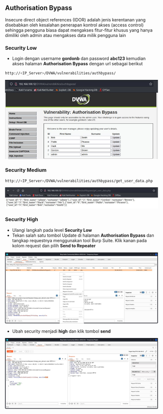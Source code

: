 ## Authorisation Bypass
Insecure direct object references (IDOR) adalah jenis kerentanan yang disebabkan oleh kesalahan penerapan kontrol akses (access control) sehingga pengguna biasa dapat mengakses fitur-fitur khusus yang hanya dimiliki oleh admin atau mengakses data milik pengguna lain

### Security Low
- Login dengan username **gordonb** dan password **abc123** kemudian akses halaman **Authorisation Bypass** dengan url sebagai berikut
```sh
http://<IP_Server>/DVWA/vulnerabilities/authbypass/
```

![alt text](https://github.com/rahardian-dwi-saputra/dvwa-tricks/blob/main/assets/dt%2061.JPG)

### Security Medium
```sh
http://<IP_Server>/DVWA/vulnerabilities/authbypass/get_user_data.php
```

![alt text](https://github.com/rahardian-dwi-saputra/dvwa-tricks/blob/main/assets/dt%2062.JPG)

### Security High
- Ulangi langkah pada level **Security Low**
- Tekan salah satu tombol Update di halaman **Authorisation Bypass** dan tangkap requestnya menggunakan tool Burp Suite. Klik kanan pada kolom request dan pilih **Send to Repeater**

![alt text](https://github.com/rahardian-dwi-saputra/dvwa-tricks/blob/main/assets/dt%2063.JPG)

- Ubah security menjadi **high** dan klik tombol **send**

![alt text](https://github.com/rahardian-dwi-saputra/dvwa-tricks/blob/main/assets/dt%2064.JPG)